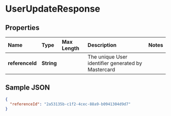 # UserUpdateResponse

## Properties

| Name | Type | Max Length | Description | Notes |
| :--- | :--- | :--------- | :---------- | :---- |
| **referenceId** | **String** | | The unique User identifier generated by Mastercard ||

## Sample JSON

```json
{
  "referenceId": "2a53135b-c1f2-4cec-88a9-b0941304d9d7"
}
```
